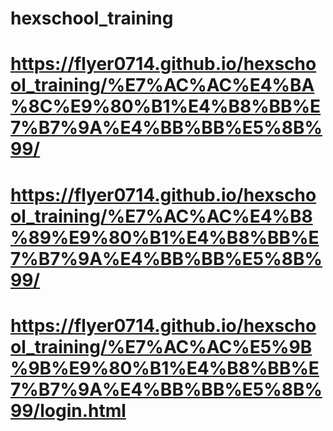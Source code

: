 # hexschool_training
# https://flyer0714.github.io/hexschool_training/%E7%AC%AC%E4%BA%8C%E9%80%B1%E4%B8%BB%E7%B7%9A%E4%BB%BB%E5%8B%99/

# https://flyer0714.github.io/hexschool_training/%E7%AC%AC%E4%B8%89%E9%80%B1%E4%B8%BB%E7%B7%9A%E4%BB%BB%E5%8B%99/

# https://flyer0714.github.io/hexschool_training/%E7%AC%AC%E5%9B%9B%E9%80%B1%E4%B8%BB%E7%B7%9A%E4%BB%BB%E5%8B%99/login.html